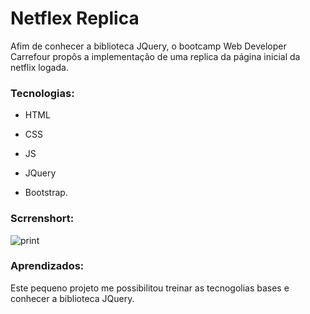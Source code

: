 # Netflex Replica

Afim de conhecer a biblioteca JQuery, o bootcamp Web Developer Carrefour propôs a implementação de uma replica da página inicial da netflix logada. 

### Tecnologias:
- HTML
- CSS
- JS

- JQuery 
- Bootstrap.

### Scrrenshort:
![print](https://user-images.githubusercontent.com/69720222/165948860-8f1d426d-c606-4873-ba06-f5aaedb7306c.png)

### Aprendizados:
Este pequeno projeto me possibilitou treinar as tecnogolias bases e conhecer a biblioteca JQuery. 
